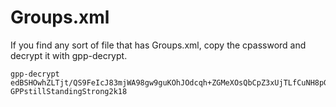 # Groups.xml

If you find any sort of file that has Groups.xml, copy the cpassword and decrypt it with gpp-decrypt.

```
gpp-decrypt edBSHOwhZLTjt/QS9FeIcJ83mjWA98gw9guKOhJOdcqh+ZGMeXOsQbCpZ3xUjTLfCuNH8pG5aSVYdYw/NglVmQ      
GPPstillStandingStrong2k18
```
